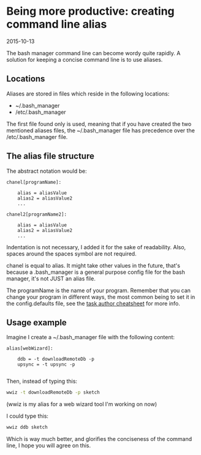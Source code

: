 Being more productive: creating command line alias
==================================================
2015-10-13




The bash manager command line can become wordy quite rapidly.
A solution for keeping a concise command line is to use aliases.



Locations 
-------------

Aliases are stored in files which reside in the following locations:

- ~/.bash_manager
- /etc/.bash_manager


The first file found only is used, meaning that if you have created the two mentioned aliases files,
the ~/.bash_manager file has precedence over the /etc/.bash_manager file.



The alias file structure
------------------------------

The abstract notation would be:


```
chanel[programName]:

    alias = aliasValue
    alias2 = aliasValue2
    ...

chanel2[programName2]:

    alias = aliasValue
    alias2 = aliasValue2
    ...
```


Indentation is not necessary, I added it for the sake of readability.
Also, spaces around the spaces symbol are not required.


chanel is equal to alias.
It might take other values in the future, that's because a .bash_manager is a general purpose 
config file for the bash manager, it's not JUST an alias file.


The programName is the name of your program.
Remember that you can change your program in different ways, the most common being to set it in the config.defaults file,
see the 
[task author cheatsheet](https://github.com/lingtalfi/bashmanager/blob/master/doc/task-author-cheatsheet.eng.md)
for more info.



Usage example
------------------

Imagine I create a ~/.bash_manager file with the following content:

```
alias[webWizard]:

    ddb = -t downloadRemoteDb -p 
    upsync = -t upsync -p 
    

```


Then, instead of typing this:


```bash
wwiz -t downloadRemoteDb -p sketch
```

(wwiz is my alias for a web wizard tool I'm working on now)

I could type this:

```bash
wwiz ddb sketch
```


Which is way much better, and glorifies the conciseness of the command line, I hope you will agree on this. 






